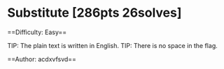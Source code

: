 # Substitute [286pts 26solves]

==Difficulty: Easy==


TIP: The plain text is written in English.
TIP: There is no space in the flag.

==Author: acdxvfsvd==
